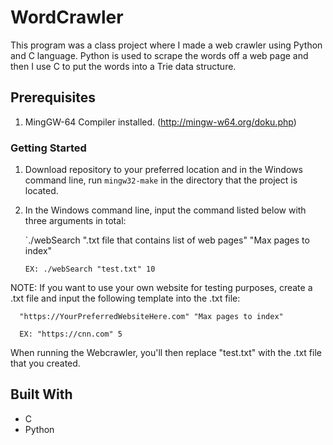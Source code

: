 # WordCrawler

This program was a class project where I made a web crawler using Python and C language. Python is used to scrape the words off a web page and then I use C to put the words into a Trie data structure. 

## Prerequisites

1. MingGW-64 Compiler installed. (http://mingw-w64.org/doku.php)

### Getting Started

1. Download repository to your preferred location and in the Windows command line, run ```mingw32-make``` in the directory that the project is located.

2. In the Windows command line, input the command listed below with three arguments in total: 

    `./webSearch ".txt file that contains list of web pages" "Max pages to index"
    
    `EX: ./webSearch "test.txt" 10`
    
    
    
NOTE: If you want to use your own website for testing purposes, create a .txt file and input the following template into the .txt file:

      "https://YourPreferredWebsiteHere.com" "Max pages to index"

      EX: "https://cnn.com" 5

When running the Webcrawler, you'll then replace "test.txt" with the .txt file that you created.

## Built With

* C 
* Python
